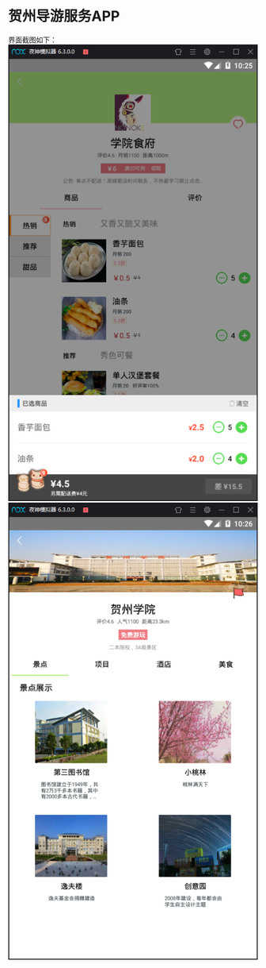 # 贺州导游服务APP

界面截图如下：
![image](https://github.com/TTWindRises/hztripapp/blob/master/food.png)
![image](https://github.com/TTWindRises/hztripapp/blob/master/spot.png)
